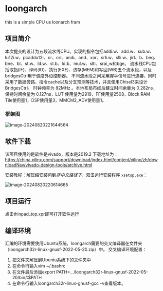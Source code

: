 # loongarch
this is a simple CPU us loonarch fram

## 项目简介

本次提交的设计为五段流水线CPU。实现的指令包括addi.w、add.w、sub.w、lu12i.w、pcaddu12i、or、ori、andi、and、xor、srli.w、slli.w、jirl、b、beq、bne、bl、st.w、ld.w、st.b、ld.b、mul.w、slti、srai_w和bge。 流水线CPU包括取指(IF)、译码(ID)、执行(EXE)、访存(MEM)和写回(WB)五个流水段，以及bridgesCtrl用于调度外设控制器。 
不同流水段之间采用握手信号进行连接，同时采用了数据旁路、指令cache以及分支预测等技术，并且使用Chisel3来设计BridgesCtrl。 时钟频率为 82MHz 。本地布局布线后建立时间余量为 0.282ns，保持时间余量为 0.127ns，LUT 使用量为2919，FF使用量2508，Block RAM Tile使用量1，DSP使用量3，MMCM2_ADV使用量1。

### 框架图

![image-20240820221644564](C:\Users\Lenovo\AppData\Roaming\Typora\typora-user-images\image-20240820221644564.png)

## 软件下载

该项目使用的是软件是vivado，版本是2019.2
下载地址为：https://china.xilinx.com/support/download/index.html/content/xilinx/zh/downloadNav/vivado-design-tools/archive.html

安装教程：解压缩安装包到*非中文路径下*，双击运行安装程序 `xsetup.exe`：

![image-20240820220614665](C:\Users\Lenovo\AppData\Roaming\Typora\typora-user-images\image-20240820220614665.png)

## 项目运行

点击thinpad_top.xpr即可打开软件运行

## 编译环境

汇编的环境需要使用Ubuntu系统，loongarch需要的交叉编译器在文件夹（loongarch32r-linux-gnusf-2022-05-20.zip）中。
交叉编译环境配置：

1. 把文件夹解压到Ubuntu系统下的文件夹中
2. 在命令行输入vim ~/.bashrc
3. 在文件最后添加export PATH=.../loongarch32r-linux-gnusf-2022-05-20/bin/:$PATH
4. 在命令行输入loongarch32r-linux-gnusf-gcc -v查看版本。

